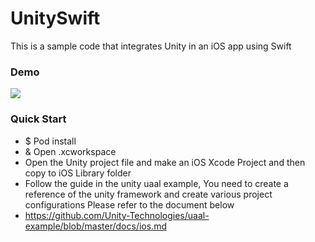 # UnitySwift
This is a sample code that integrates Unity in an iOS app using Swift

### Demo
![](https://github.com/superbderrick/UnitySwift/blob/main/demo/123.gif?raw=true)

### Quick Start 

- $ Pod install
- & Open .xcworkspace
- Open the Unity project file and make an iOS Xcode Project and then copy to iOS Library folder
- Follow the guide in the unity uaal example, You need to create a reference of the unity framework and create various project configurations
 Please refer to the document below
 - https://github.com/Unity-Technologies/uaal-example/blob/master/docs/ios.md

